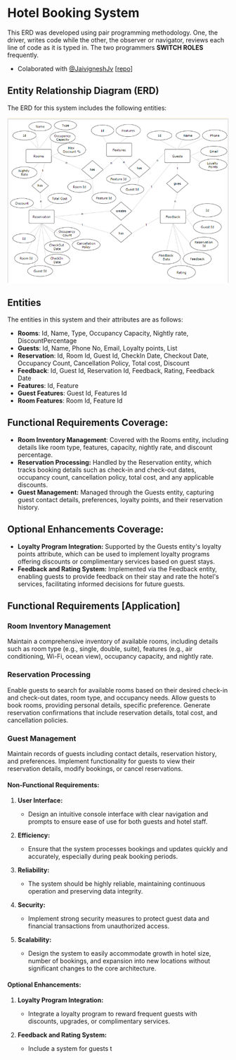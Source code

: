 # Hotel Booking System

This ERD was developed using pair programming methodology. One, the driver, writes code while the other, the observer or navigator, reviews each line of code as it is typed in. The two programmers **SWITCH ROLES** frequently.

- Colaborated with
[@JaivigneshJv](https://github.com/JaivigneshJv)
[[repo](https://github.com/JaivigneshJv/GenSpark)]


## Entity Relationship Diagram (ERD)

The ERD for this system includes the following entities:


![ERD](HotelManagement-ERD.png)



## Entities

The entities in this system and their attributes are as follows:

- **Rooms**: Id, Name, Type, Occupancy Capacity, Nightly rate, DiscountPercentage
- **Guests**: Id, Name, Phone No, Email, Loyalty points, List<Reservations>
- **Reservation**: Id, Room Id, Guest Id, CheckIn Date, Checkout Date, Occupancy Count, Cancellation Policy, Total cost, Discount
- **Feedback**: Id, Guest Id, Reservation Id, Feedback, Rating, Feedback Date
- **Features**: Id, Feature
- **Guest Features**: Guest Id, Features Id
- **Room Features**: Room Id, Feature Id

## Functional Requirements Coverage:
- **Room Inventory Management**: Covered with the Rooms entity, including details like room type, features, capacity, nightly rate, and discount percentage.
- **Reservation Processing:** Handled by the Reservation entity, which tracks booking details such as check-in and check-out dates, occupancy count, cancellation policy, total cost, and any applicable discounts.
- **Guest Management:** Managed through the Guests entity, capturing guest contact details, preferences, loyalty points, and their reservation history.
## Optional Enhancements Coverage:
- **Loyalty Program Integration:** Supported by the Guests entity's loyalty points attribute, which can be used to implement loyalty programs offering discounts or complimentary services based on guest stays.
- **Feedback and Rating System:** Implemented via the Feedback entity, enabling guests to provide feedback on their stay and rate the hotel's services, facilitating informed decisions for future guests.

## Functional Requirements [Application]

### Room Inventory Management
Maintain a comprehensive inventory of available rooms, including details such as room type (e.g., single, double, suite), features (e.g., air conditioning, Wi-Fi, ocean view), occupancy capacity, and nightly rate.

### Reservation Processing
Enable guests to search for available rooms based on their desired check-in and check-out dates, room type, and occupancy needs. Allow guests to book rooms, providing personal details, specific preference. Generate reservation confirmations that include reservation details, total cost, and cancellation policies.

### Guest Management
Maintain records of guests including contact details, reservation history, and preferences. Implement functionality for guests to view their reservation details, modify bookings, or cancel reservations.

#### Non-Functional Requirements:

1. **User Interface:**
   - Design an intuitive console interface with clear navigation and prompts to ensure ease of use for both guests and hotel staff.

2. **Efficiency:**
   - Ensure that the system processes bookings and updates quickly and accurately, especially during peak booking periods.

3. **Reliability:**
   - The system should be highly reliable, maintaining continuous operation and preserving data integrity.

4. **Security:**
   - Implement strong security measures to protect guest data and financial transactions from unauthorized access.

5. **Scalability:**
   - Design the system to easily accommodate growth in hotel size, number of bookings, and expansion into new locations without significant changes to the core architecture.

#### Optional Enhancements:

1. **Loyalty Program Integration:**
   - Integrate a loyalty program to reward frequent guests with discounts, upgrades, or complimentary services.

2. **Feedback and Rating System:**
   - Include a system for guests t